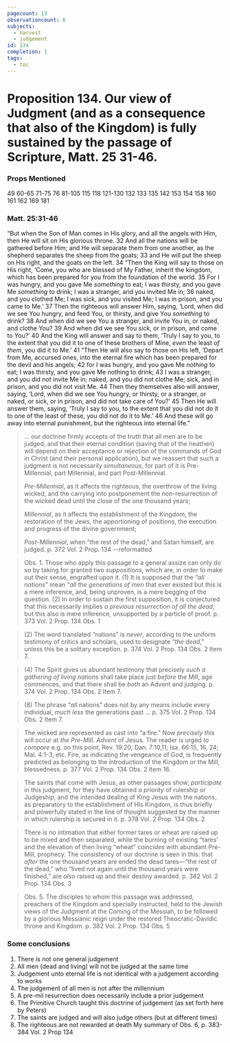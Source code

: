 ```yaml
---
pagecount: 13
observationcount: 6
subjects:
  - harvest
  - judgement
id: 134
completion: 1
tags:
  - toc
---
```

# Proposition 134. Our view of Judgment (and as a consequence that also of the Kingdom) is fully sustained by the passage of Scripture, Matt. 25 31-46.

### Props Mentioned
49 60-65 71-75 76 81-105 115 118 121-130 132 133 135 142 153 154 158 160 161 162 169 181
### Matt. 25:31-46
“But when the Son of Man comes in His glory, and all the angels with Him, then He will sit on His glorious throne. 32 And all the nations will be gathered before Him; and He will separate them from one another, as the shepherd separates the sheep from the goats; 33 and He will put the sheep on His right, and the goats on the left. 34 “Then the King will say to those on His right, ‘Come, you who are blessed of My Father, inherit the kingdom, which has been prepared for you from the foundation of the world. 35 For I was hungry, and you gave Me _something_ to eat; I was thirsty, and you gave Me _something_ to drink; I was a stranger, and you invited Me in; 36 naked, and you clothed Me; I was sick, and you visited Me; I was in prison, and you came to Me.’ 37 Then the righteous will answer Him, saying, ‘Lord, when did we see You hungry, and feed You, or thirsty, and give You _something_ to drink? 38 And when did we see You a stranger, and invite You in, or naked, and clothe You? 39 And when did we see You sick, or in prison, and come to You?’ 40 And the King will answer and say to them, ‘Truly I say to you, to the extent that you did it to one of these brothers of Mine, _even_ the least _of them_, you did it to Me.’ 41 “Then He will also say to those on His left, ‘Depart from Me, accursed ones, into the eternal fire which has been prepared for the devil and his angels; 42 for I was hungry, and you gave Me _nothing_ to eat; I was thirsty, and you gave Me nothing to drink; 43 I was a stranger, and you did not invite Me in; naked, and you did not clothe Me; sick, and in prison, and you did not visit Me. 44 Then they themselves also will answer, saying, ‘Lord, when did we see You hungry, or thirsty, or a stranger, or naked, or sick, or in prison, and did not take care of You?’ 45 Then He will answer them, saying, ‘Truly I say to you, to the extent that you did not do it to one of the least of these, you did not do it to Me.’ 46 And these will go away into eternal punishment, but the righteous into eternal life.”

>... our doctrine firmly accepts of the truth that all men are to be judged, and that their eternal condition (saving that of the heathen) will depend on their acceptance or rejection of the commands of God in Christ (and their personal application), but we reassert that such a judgment is not necessarily *simultaneous*, for part of it is Pre-Millennial, part Millennial, and part Post-Millennial.
>
>*Pre-Millennial*, 
>as it affects the righteous, the overthrow of the living wicked, and the carrying into postponement the non-resurrection of the wicked dead until the close of the one thousand years; 
>
>*Millennial*, 
>as it affects the establishment of the Kingdom, the restoration of the Jews, the apportioning of positions, the execution and progress of the divine government; 
>
>*Post-Millennial*, 
>when “the rest of the dead,” and Satan himself, are judged.
>p. 372 Vol. 2 Prop. 134 --reformatted

>Obs. 1. Those who apply this passage to a general assize can only do so by taking for granted two *suppositions*, which are, in order to make out their sense, engrafted upon it. (1) It is supposed that the “*all nations*” mean “*all the generations of men* that ever existed but this is a mere inference, and, being unproven, is a mere begging of the question. (2) In order to sustain the first supposition, it is conjectured that this necessarily implies *a previous resurrection of all the dead*; but this also is mere inference, unsupported by a particle of proof.
>p. 373 Vol. 2 Prop. 134 Obs. 1

>(2) The word translated “nations” is *never*, according to the uniform testimony of critics and scholars, used to designate “*the dead*,” unless this be a solitary exception.
>p. 374 Vol. 2 Prop. 134 Obs. 2 Item 7.

>(4) The Spirit gives us abundant testimony that precisely *such a gathering of living nations* shall take place *just before* the Mill, age commences, and that there shall be *both* an Advent and judging.
>p. 374 Vol. 2 Prop. 134 Obs. 2 Item 7.

>(8) The phrase “*all* nations” does not by any means include every individual, *much less* the generations past ...
>p. 375 Vol. 2 Prop. 134 Obs. 2 Item 7.

>The wicked are represented as cast into “a fire.” Now *precisely this* will occur at *the Pre-Mill. Advent* of Jesus. The reader is urged *to compare* e.g. on this point, Rev. 19:20; Dan. 7:10,11; Isa. 66:15, 16, 24; Mal. 4:1-3, etc. Fire, as indicating the vengeance of God, is frequently predicted as belonging to the introduction of the Kingdom or the Mill, blessedness.
>p. 377 Vol. 2 Prop. 134 Obs. 2 Item 16.

>The saints that come with Jesus, as other passages show, *participate* in this judgment, for they have obtained *a priority* of rulership or Judgeship, and the intended dealing of King Jesus with the nations, as preparatory to the establishment of His Kingdom, is thus briefly and powerfully stated in the line of thought suggested by the manner in which rulership is secured in it.
>p. 378 Vol. 2 Prop. 134 Obs. 2

>There is no intimation that either former tares or wheat are raised up to be mixed and then separated, while the burning of existing “tares’ and the elevation of then living “wheat” *coincides* with abundant Pre-Mill, prophecy. The consistency of our doctrine is seen in this: that *after* the one thousand years are ended the dead tares—“the rest of the dead,” who “lived not again until the thousand years were finished,” are *also* raised up and their destiny awarded.
>p. 382 Vol. 2 Prop. 134 Obs. 3

>Obs. 5. The disciples to whom this passage was addressed, preachers of the Kingdom and specially instructed, held to the Jewish views of the Judgment at the Coming of the Messiah, to be followed by a glorious Messianic reign under the restored Theocratic-Davidic throne and Kingdom.
>p. 382 Vol. 2 Prop. 134 Obs. 5
### Some conclusions 
1. There is not one general judgement
2. All men (dead and living) will not be judged at the same time
3. Judgement unto eternal life is not identical with a judgement according to works
4. The judgement of all men is not after the millennium
5. A pre-mil resurrection does necessarily include a prior judgement
5. The Primitive Church taught this doctrine of judgement (as set forth here by Peters)
6. The saints are judged and will also judge others (but at different times)
7. The righteous are not rewarded at death
My summary of Obs. 6, p. 383-384 Vol. 2 Prop 134